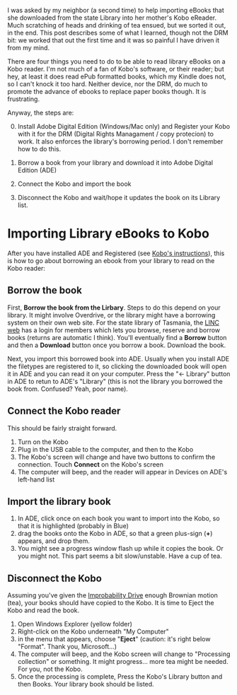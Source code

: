 <!-- 
.. title: Import Library eBooks into Kobo
.. slug: import-library-ebooks-into-kobo
.. date: 2015-12-19 16:14:38 UTC+11:00
.. tags: howto,kobo,ebook,epub,drm
.. category: 
.. link: 
.. description: 
.. type: text
-->

I was asked by my neighbor (a second time) to help importing eBooks that she downloaded from the state Library into her mother's Kobo eReader.  Much scratching of heads and drinking of tea ensued, but we sorted it out, in the end.  This post describes some of what I learned, though not the DRM bit: we worked that out the first time and it was so painful I have driven it from my mind.

<!-- TEASER_END -->

There are four things you need to do to be able to read library eBooks on a Kobo reader.  I'm not much of a fan of Kobo's software, or their reader; but hey, at least it does read ePub formatted books, which my Kindle does not, so I can't knock it too hard.  Neither device, nor the DRM, do much to promote the advance of ebooks to replace paper books though. It is frustrating.

Anyway, the steps are:

0. Install Adobe Digital Edition (Windows/Mac only) and Register your Kobo with it for the DRM (Digital Rights Managament / copy protecion) to work. It also enforces the library's borrowing period.  I don't remember how to do this.

1. Borrow a book from your library and download it into Adobe Digital Edition (ADE)

2. Connect the Kobo and import the book

3. Disconnect the Kobo and wait/hope it updates the book on its Library list.

Importing Library eBooks to Kobo
====

After you have installed ADE and Registered (see [Kobo's instructions](https://www.kobo.com/help/category/related-products/adobe-digital-editions?products=Adobe+Digital+Editions)), this is how to go about borrowing an ebook from your library to read on the Kobo reader:

Borrow the book
----

First, **Borrow the book from the Lirbary**.  Steps to do this depend on your library. It might involve Overdrive, or the library might have a borrowing system on their own web site.  For the state library of Tasmania, the [LINC web](http://www.linc.tas.gov.au/Pages/Home.aspx) has a login for members which lets you browse, reserve and borrow books (returns are automatic I think).  You'll eventually find a **Borrow** button and then a **Download** button once you borrow a book.  Download the book.

Next, you import this borrowed book into ADE. Usually when you install ADE the filetypes are registered to it, so clicking the downloaded book will open it in ADE and you can read it on your computer. Press the "&larr; Library" button in ADE to retun to ADE's "Library" (this is not the library you borrowed the book from.  Confused? Yeah, poor name).

Connect the Kobo reader
----

This should be fairly straight forward.

1. Turn on the Kobo
1. Plug in the USB cable to the computer, and then to the Kobo
1. The Kobo's screen will change and have two buttons to confirm the connection. Touch **Connect** on the Kobo's screen
1. The computer will beep, and the reader will appear in Devices on ADE's left-hand list

Import the library book
----

1. In ADE, click once on each book you want to import into the Kobo, so that it is highlighted (probably in Blue)
1. drag the books onto the Kobo in ADE, so that a green plus-sign (**+**) appears, and drop them.
1. You might see a progress window flash up while it copies the book. Or you might not. This part seems a bit slow/unstable.  Have a cup of tea.

Disconnect the Kobo
----

Assuming you've given the [Improbability Drive](http://hitchhikers.wikia.com/wiki/Infinite_Improbability_Drive) enough Brownian motion (tea), your books should have copied to the Kobo. It is time to Eject the Kobo and read the book.

1. Open Windows Explorer (yellow folder)
1. Right-click on the Kobo underneath "My Computer"
1. in the menu that appears, choose "**Eject**" (caution: it's right below "Format". Thank you, Microsoft...)
1. The computer will beep, and the Kobo screen will change to "Processing collection" or something. It might progress... more tea might be needed. For you, not the Kobo.
1. Once the processing is complete, Press the Kobo's Library button and then Books. Your library book should be listed.

